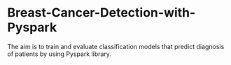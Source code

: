 # Breast-Cancer-Detection-with-Pyspark
The aim is to train and evaluate classification models that predict diagnosis of patients by using Pyspark library.
